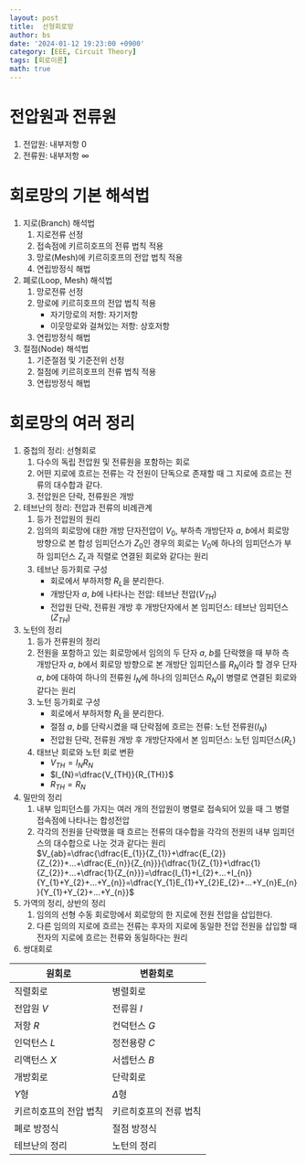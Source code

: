 ```yaml
---
layout: post
title:  선형회로망
author: bs
date: '2024-01-12 19:23:00 +0900'
category: [EEE, Circuit Theory]
tags: [회로이론]
math: true
---
```


# 전압원과 전류원
1. 전압원: 내부저항 $0$
2. 전류원: 내부저항 $\infty$

# 회로망의 기본 해석법
1. 지로(Branch) 해석법
    1. 지로전류 선정
    2. 접속점에 키르히호프의 전류 법칙 적용
    3. 망로(Mesh)에 키르히호프의 전압 법칙 적용
    4. 연립방정식 해법
2. 폐로(Loop, Mesh) 해석법
    1. 망로전류 선정
    2. 망로에 키르히호프의 전압 법칙 적용
        - 자기망로의 저항: 자기저항
        - 이웃망로와 걸쳐있는 저항: 상호저항
    3. 연립방정식 해법
3. 절점(Node) 해석법
    1. 기준절점 및 기준전위 선정
    2. 절점에 키르히호프의 전류 법칙 적용
    3. 연립방정식 해법

# 회로망의 여러 정리
1. 중첩의 정리: 선형회로
    1. 다수의 독립 전압원 및 전류원을 포함하는 회로
    2. 어떤 지로에 흐르는 전류는 각 전원이 단독으로 존재할 때 그 지로에 흐르는 전류의 대수합과 같다.
    3. 전압원은 단락, 전류원은 개방
2. 테브난의 정리: 전압과 전류의 비례관계
    1. 등가 전압원의 원리
    2. 임의의 회로망에 대한 개방 단자전압이 $V_{0}$, 부하측 개방단자 $a$, $b$에서 회로망 방향으로 본 합성 임피던스가 $Z_{0}$인 경우의 회로는 $V_{0}$에 하나의 임피던스가 부하 임피던스 $Z_{L}$과 직렬로 연결된 회로와 같다는 원리
    3. 테브난 등가회로 구성
        - 회로에서 부하저항 $R_{L}$을 분리한다.
        - 개방단자 $a$, $b$에 나타나는 전압: 테브난 전압($V_{TH}$)
        - 전압원 단락, 전류원 개방 후 개방단자에서 본 임피던스: 테브난 임피던스($Z_{TH}$)
3. 노턴의 정리
    1. 등가 전류원의 정리
    2. 전원을 포함하고 있는 회로망에서 임의의 두 단자 $a$, $b$를 단락했을 때 부하 측 개방단자 $a$, $b$에서 회로망 방향으로 본 개방단 임피던스를 $R_N$이라 할 경우 단자 $a$, $b$에 대하여 하나의 전류원 $I_{N}$에 하나의 임피던스 $R_{N}$이 병렬로 연결된 회로와 같다는 원리
    3. 노턴 등가회로 구성
        - 회로에서 부하저항 $R_{L}$을 분리한다.
        - 절점 $a$, $b$를 단락시켰을 때 단락점에 흐르는 전류: 노턴 전류원($I_{N}$)
        - 전압원 단락, 전류원 개방 후 개방단자에서 본 임피던스: 노턴 임피던스($R_{L}$)
    4. 태브난 회로와 노턴 회로 변환
        - $V_{TH}=I_{N}R_{N}$
        - $I_{N}=\dfrac{V_{TH}}{R_{TH}}$
        - $R_{TH}=R_{N}$
4. 밀만의 정리
    1. 내부 임피던스를 가지는 여러 개의 전압원이 병렬로 접속되어 있을 때 그 병렬 접속점에 나타나는 합성전압
    2. 각각의 전원을 단락했을 때 흐르는 전류의 대수합을 각각의 전원의 내부 임피던스의 대수합으로 나눈 것과 같다는 원리<br>
    $V_{ab}=\dfrac{\dfrac{E_{1}}{Z_{1}}+\dfrac{E_{2}}{Z_{2}}+...+\dfrac{E_{n}}{Z_{n}}}{\dfrac{1}{Z_{1}}+\dfrac{1}{Z_{2}}+...+\dfrac{1}{Z_{n}}}=\dfrac{I_{1}+I_{2}+...+I_{n}}{Y_{1}+Y_{2}+...+Y_{n}}=\dfrac{Y_{1}E_{1}+Y_{2}E_{2}+...+Y_{n}E_{n}}{Y_{1}+Y_{2}+...+Y_{n}}$
5. 가역의 정리, 상반의 정리
    1. 임의의 선형 수동 회로망에서 회로망의 한 지로에 전원 전압을 삽입한다.
    2. 다른 임의의 지로에 흐르는 전류는 후자의 지로에 동일한 전압 전원을 삽입할 때 전자의 지로에 흐르는 전류와 동일하다는 원리
6. 쌍대회로

| 원회로 | 변환회로 |
| --- | --- |
| 직렬회로 | 병렬회로
| 전압원 $V$ | 전류원 $I$ |
| 저항 $R$ | 컨덕턴스 $G$ |
| 인덕턴스 $L$ | 정전용량 $C$ |
| 리액턴스 $X$ | 서셉턴스 $B$ |
| 개방회로 | 단락회로 |
| $Y$형 | $\Delta$형 |
| 키르히호프의 전압 법칙 | 키르히호프의 전류 법칙 |
| 폐로 방정식 | 절점 방정식 |
| 테브난의 정리 | 노턴의 정리 |